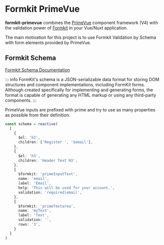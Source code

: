 # Formkit PrimeVue

**formkit-primevue** combines the [PrimeVue](https://www.primefaces.org/primevue) component framework (V4) with the validation power of [Formkit](https://formkit.com/) in your Vue/Nuxt application.

The main motivation for this project is to use Formkit Validation by Schema with form elements provided by PrimeVue.

## Formkit Schema

[Formkit Schema Documentation](https://formkit.com/essentials/schema)

::: info
FormKit's schema is a JSON-serializable data format for storing DOM structures and component implementations, including FormKit forms. Although created specifically for implementing and generating forms, the format is capable of generating any HTML markup or using any third-party components.
:::

PrimeVue inputs are prefixed with prime and try to use as many properties as possible from their definition.

```ts
const schema = reactive(
  [
    {
      $el: 'h2',
      children: ['Register ', '$email'],
    },
    {
      $el: 'h3',
      children: 'Header Text H3',
    },
    {
      $formkit: 'primeInputText',
      name: 'email',
      label: 'Email',
      help: 'This will be used for your account.',
      validation: 'required|email',
    },
    {
      $formkit: 'primeTextarea',
      name: 'myText',
      label: 'Text',
      validation: '',
      rows: '3',
    }
  ]
)
```

